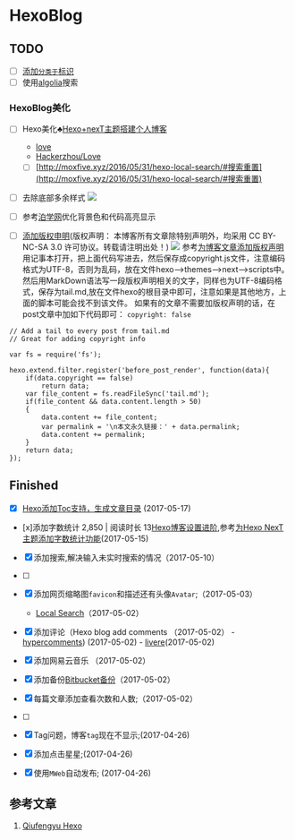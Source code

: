 # HexoBlog

## TODO

- [ ]  [添加`分类于`标识](http://blog.junyu.io/posts/0010-hexo-learn-from-Never-yu.html#outline)
- [ ] 使用[algolia](https://www.algolia.com/apps/6V4V7RXQEC/dashboard)搜索

### HexoBlog美化 
- [ ] Hexo美化♣️[Hexo+nexT主题搭建个人博客
](http://www.wuxubj.cn/2016/08/Hexo-nexT-build-personal-blog/) 
    - [love](http://www.wuxubj.cn/mylove/)  
    - [Hackerzhou/Love](http://hackerzhou.me/ex_love/)  
    - [ ] [http://moxfive.xyz/2016/05/31/hexo-local-search/#搜索重置](http://moxfive.xyz/2016/05/31/hexo-local-search/#搜索重置)

- [ ] 去除底部多余样式
![](http://oc98nass3.bkt.clouddn.com/14938557402763.jpg)

- [ ] 参考[泊学网](https://boxueio.com/series/ios-101/ebook/110)优化背景色和代码高亮显示

- [ ] [添加版权申明](https://creativecommons.org/licenses/by-nc-sa/3.0/)(版权声明： 本博客所有文章除特别声明外，均采用 CC BY-NC-SA 3.0   许可协议。转载请注明出处！)
![](http://oc98nass3.bkt.clouddn.com/2017-05-15-14948183164436.jpg)
参考[为博客文章添加版权声明](http://qimingyu.com/2016/06/05/%E4%B8%BA%E5%8D%9A%E5%AE%A2%E6%96%87%E7%AB%A0%E6%B7%BB%E5%8A%A0%E7%89%88%E6%9D%83%E5%A3%B0%E6%98%8E/)
用记事本打开，把上面代码写进去，然后保存成copyright.js文件，注意编码格式为UTF-8，否则为乱码，放在文件hexo–>themes–>next–>scripts中。
然后用MarkDown语法写一段版权声明相关的文字，同样也为UTF-8编码格式，保存为tail.md,放在文件hexo的根目录中即可，注意如果是其他地方，上面的脚本可能会找不到该文件。
如果有的文章不需要加版权声明的话，在post文章中加如下代码即可：
`copyright: false`

```
// Add a tail to every post from tail.md
// Great for adding copyright info

var fs = require('fs');

hexo.extend.filter.register('before_post_render', function(data){
    if(data.copyright == false) 
		return data;
    var file_content = fs.readFileSync('tail.md');
    if(file_content && data.content.length > 50) 
    {
        data.content += file_content;
        var permalink = '\n本文永久链接：' + data.permalink;
        data.content += permalink;
    }
    return data;
});
```

## Finished

 - [x] [Hexo添加Toc支持，生成文章目录](https://imys.net/20150514/hexo-toc.html) (2017-05-17)

- [x]添加字数统计 2,850 |  阅读时长 13[Hexo博客设置进阶](http://blog.junyu.io/posts/0010-hexo-learn-from-Never-yu.html#outline),参考[为Hexo NexT主题添加字数统计功能](https://eason-yang.com/2016/11/05/add-word-count-to-hexo-next/)(2017-05-15)
[](https://imys.net/20150514/hexo-toc.html)

- [x] 添加搜索,解决输入未实时搜索的情况（2017-05-10）
- [ ] 
- [x] 添加网页缩略图`favicon`和描述还有头像`Avatar`;（2017-05-03）
     - [Local Search](http://theme-next.iissnan.com/third-party-services.html#local-search)（2017-05-02）

- [x] 添加评论（Hexo blog add comments （2017-05-02）
       - [hypercomments](http://admin.hypercomments.com/comments/approve/90397)) (2017-05-02)
       - [livere](https://livere.com/insight/managereply/period)(2017-05-02)

- [x] 添加网易云音乐 （2017-05-02）
- [x] 添加备份[Bitbucket备份](https://bitbucket.org/MichaelMaoMao/myblog)（2017-05-02）
- [x] 每篇文章添加查看次数和人数;（2017-05-02）
- [ ] 
- [x] Tag问题，博客`tag`现在不显示;(2017-04-26)
- [x] 添加点击星星;(2017-04-26)
- [x] 使用`MWeb`自动发布; (2017-04-26)

## 参考文章

1. [Qiufengyu Hexo](https://qiufengyu.github.io/tags/hexo/)


